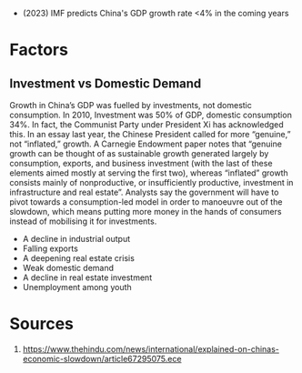 - (2023) IMF predicts China's GDP growth rate <4% in the coming years
# Factors
## Investment vs Domestic Demand
Growth in China’s GDP was fuelled by investments, not domestic consumption. In 2010, Investment was 50% of GDP, domestic consumption 34%.
In fact, the Communist Party under President Xi has acknowledged this. In an essay last year, the Chinese President called for more “genuine,” not “inflated,” growth. A Carnegie Endowment paper notes that “genuine growth can be thought of as sustainable growth generated largely by consumption, exports, and business investment (with the last of these elements aimed mostly at serving the first two), whereas “inflated” growth consists mainly of nonproductive, or insufficiently productive, investment in infrastructure and real estate”. Analysts say the government will have to pivot towards a consumption-led model in order to manoeuvre out of the slowdown, which means putting more money in the hands of consumers instead of mobilising it for investments.

- A decline in industrial output
- Falling exports
- A deepening real estate crisis
- Weak domestic demand
- A decline in real estate investment
- Unemployment among youth
# Sources
1. https://www.thehindu.com/news/international/explained-on-chinas-economic-slowdown/article67295075.ece